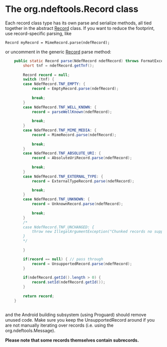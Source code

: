 # The org.ndeftools.Record class #

Each record class type has its own parse and serialize methods, all tied together in the abstract [Record](https://github.com/skjolber/ndef-tools-for-android/blob/master/ndeftools/src/org/ndeftools/Record.java) class. If you want to reduce the footprint, use record-specific parsing, like
```
Record myRecord = MimeRecord.parse(ndefRecord);
```

or uncomment in the generic [Record](https://github.com/skjolber/ndef-tools-for-android/blob/master/ndeftools/src/org/ndeftools/Record.java#L147) parse method:

```java
	public static Record parse(NdefRecord ndefRecord) throws FormatException {
		short tnf = ndefRecord.getTnf();
		
		Record record = null;
		switch (tnf) {
        case NdefRecord.TNF_EMPTY: {
        	record = EmptyRecord.parse(ndefRecord);
        	
        	break;
        }
        case NdefRecord.TNF_WELL_KNOWN: {
        	record = parseWellKnown(ndefRecord);
        	
        	break;
        }
        case NdefRecord.TNF_MIME_MEDIA: {
        	record = MimeRecord.parse(ndefRecord);
        	
        	break;
        }
        case NdefRecord.TNF_ABSOLUTE_URI: {
        	record = AbsoluteUriRecord.parse(ndefRecord);
        	
        	break;
        }
        case NdefRecord.TNF_EXTERNAL_TYPE: {
        	record = ExternalTypeRecord.parse(ndefRecord);

        	break;
        }
        case NdefRecord.TNF_UNKNOWN: {
        	record = UnknownRecord.parse(ndefRecord);
        	
        	break;
        }
        /*
        case NdefRecord.TNF_UNCHANGED: {
        	throw new IllegalArgumentException("Chunked records no supported"); // chunks are abstracted away by android so should never happen
        }
        */
        	
		}

		if(record == null) { // pass through
			record = UnsupportedRecord.parse(ndefRecord);
		}
		
		if(ndefRecord.getId().length > 0) {
			record.setId(ndefRecord.getId());
		}
		
		return record;
	}
	
```

and the Android building subsystem (using Proguard) should remove unused code. Make sure you keep the UnsupportedRecord around if you are not manually iterating over records (i.e. using the org.ndeftools.Message).

**Please note that some records themselves contain subrecords.**